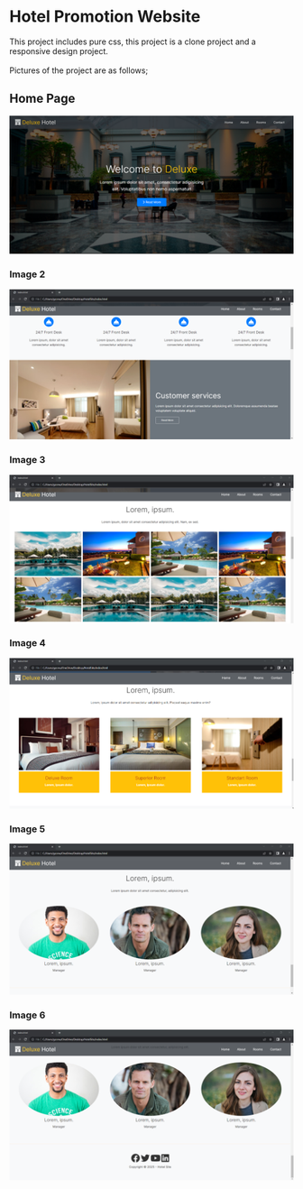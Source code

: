 # Hotel Promotion Website

This project includes pure css, this project is a clone project and a responsive design project.
<br> <br> Pictures of the project are as follows;
## Home Page
![image info](images/Homepage.png)

### Image 2
![image info](images/image2.png)
### Image 3
![image info](images/image3.png)
### Image 4
![image info](images/image4.png)
### Image 5
![image info](images/image5.png)
### Image 6
![image info](images/image6.png)
